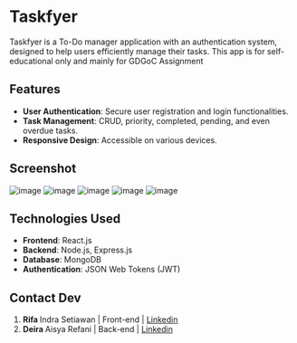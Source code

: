 # Taskfyer

Taskfyer is a To-Do manager application with an authentication system, designed to help users efficiently manage their tasks. This app is for self-educational only and mainly for GDGoC Assignment

## Features

- **User Authentication**: Secure user registration and login functionalities.
- **Task Management**: CRUD, priority, completed, pending, and even overdue tasks.
- **Responsive Design**: Accessible on various devices.

## Screenshot
![image](https://github.com/user-attachments/assets/9ae8dc1f-3d64-4abc-8c5c-124e7984a1f3)
![image](https://github.com/user-attachments/assets/45b496fe-fe27-4167-b401-db933d4e807b)
![image](https://github.com/user-attachments/assets/5bef07b3-4c98-40cc-ab41-4797eeea8080)
![image](https://github.com/user-attachments/assets/e96fb3a5-cfee-4a6e-a700-375380e311fa)
![image](https://github.com/user-attachments/assets/c5839db5-b739-4dfd-b49c-404b796a3746)


## Technologies Used

- **Frontend**: React.js
- **Backend**: Node.js, Express.js
- **Database**: MongoDB
- **Authentication**: JSON Web Tokens (JWT)

## Contact Dev
1. <b> Rifa </b> Indra Setiawan | Front-end | [Linkedin](https://www.linkedin.com/in/rifa-indra-setiawan/)
2. <b> Deira </b> Aisya Refani | Back-end | [Linkedin](https://www.linkedin.com/in/deiraaisyar/?originalSubdomain=id)
